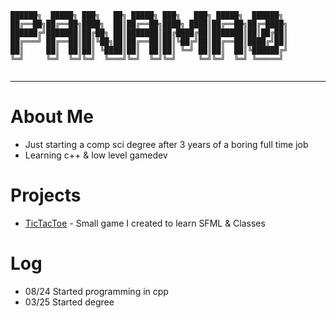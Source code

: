 ```
██████╗  █████╗ ███╗   ██╗ █████╗ ███╗   ███╗ █████╗  ██████╗ 
██╔══██╗██╔══██╗████╗  ██║██╔══██╗████╗ ████║██╔══██╗██╔═████╗
██████╔╝███████║██╔██╗ ██║███████║██╔████╔██║███████║██║██╔██║
██╔═══╝ ██╔══██║██║╚██╗██║██╔══██║██║╚██╔╝██║██╔══██║████╔╝██║
██║     ██║  ██║██║ ╚████║██║  ██║██║ ╚═╝ ██║██║  ██║╚██████╔╝
╚═╝     ╚═╝  ╚═╝╚═╝  ╚═══╝╚═╝  ╚═╝╚═╝     ╚═╝╚═╝  ╚═╝ ╚═════╝ 
                                                              
```
---
# About Me
- Just starting a comp sci degree after 3 years of a boring full time job
- Learning c++ & low level gamedev

# Projects
-  [TicTacToe](https://github.com/Panama0/TicTacToeVisual) - Small game I created to learn SFML & Classes

# Log
-  08/24 Started programming in cpp
-  03/25 Started degree
